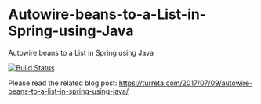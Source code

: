# Autowire-beans-to-a-List-in-Spring-using-Java
Autowire beans to a List in Spring using Java

[![Build Status](https://travis-ci.org/Turreta/Autowire-beans-to-a-List-in-Spring-using-Java.svg?branch=master)](https://travis-ci.org/Turreta/Autowire-beans-to-a-List-in-Spring-using-Java)


Please read the related blog post: https://turreta.com/2017/07/09/autowire-beans-to-a-list-in-spring-using-java/
